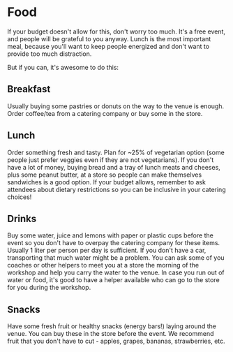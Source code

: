 # Food

If your budget doesn't allow for this, don't worry too much. It's a free event, and people will be grateful to you anyway. Lunch is the most important meal, because you'll want to keep people energized and don't want to provide too much distraction.

But if you can, it's awesome to do this:

## Breakfast

Usually buying some pastries or donuts on the way to the venue is enough. Order coffee/tea from a catering company or buy some in the store.

## Lunch

Order something fresh and tasty. Plan for ~25% of vegetarian option (some people just prefer veggies even if they are not vegetarians). If you don't have a lot of money, buying bread and a tray of lunch meats and cheeses, plus some peanut butter, at a store so people can make themselves sandwiches is a good option. If your budget allows, remember to ask attendees about dietary restrictions so you can be inclusive in your catering choices! 

## Drinks

Buy some water, juice and lemons with paper or plastic cups before the event so you don't have to overpay the catering company for these items. Usually 1 liter per person per day is sufficient. If you don't have a car, transporting that much water might be a problem. You can ask some of you coaches or other helpers to meet you at a store the morning of the workshop and help you carry the water to the venue. In case you run out of water or food, it's good to have a helper available who can go to the store for you during the workshop.

## Snacks

Have some fresh fruit or healthy snacks (energy bars!) laying around the venue. You can buy these in the store before the event. We recommend fruit that you don't have to cut - apples, grapes, bananas, strawberries, etc.
